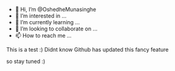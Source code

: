 - 👋 Hi, I’m @OshedheMunasinghe
- 👀 I’m interested in ...
- 🌱 I’m currently learning ...
- 💞️ I’m looking to collaborate on ...
- 📫 How to reach me ...

<!---
OshedheMunasinghe/OshedheMunasinghe is a ✨ special ✨ repository because its `README.md` (this file) appears on your GitHub profile.
You can click the Preview link to take a look at your changes.
--->

This is a test :) Didnt know Github has updated this fancy feature 

so stay tuned :) 
